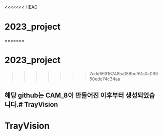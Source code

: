 <<<<<<< HEAD
# 2023_project

=======
# 2023_project

>>>>>>> 7cdd66916748ba188bcf61a0c06950ede74c34aa
## 해당 github는 CAM_8이 만들어진 이후부터 생성되었습니다.# TrayVision
# TrayVision
